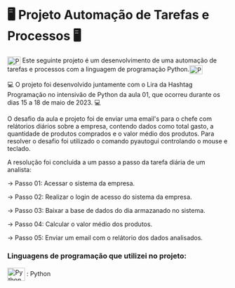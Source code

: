 # 🖥 Projeto Automação de Tarefas e Processos 🖥
 
<img align="center" alt="Python" height="20" width="30" src="https://cdn.jsdelivr.net/gh/devicons/devicon/icons/python/python-original.svg" /> Este seguinte projeto é um desenvolvimento de uma automação de tarefas e processos com a linguagem de programação Python.<img align="center" alt="Python" height="20" width="30" src="https://cdn.jsdelivr.net/gh/devicons/devicon/icons/python/python-original.svg" />
            
          

💻 O projeto foi desenvolvido juntamente com o Lira da Hashtag Programação no intensivão de Python da aula 01, que ocorreu durante os dias 15 a 18 de maio de 2023. 💻

O desafio da aula e projeto foi de enviar uma email's para o chefe com relátorios diários sobre a empresa, contendo dados como total gasto, a quantidade de produtos comprados e o valor médio dos produtos. 
Para resolver o desafio foi utilizado o comando pyautogui controlando o mouse e teclado. 

A resolução foi concluida a um passo a passo da tarefa diária de um analista: 

-> Passo 01: Acessar o sistema da empresa. 

-> Passo 02: Realizar o login de acesso do sistema da empresa. 

-> Passo 03: Baixar a base de dados do dia armazanado no sistema. 

-> Passo 04: Calcular o valor médio dos produtos. 

-> Passo 05: Enviar um email com o relátorio dos dados analisados.

### Linguagens de programação que utilizei no projeto:
<img align="center" alt="Python" height="30" width="40" src="https://cdn.jsdelivr.net/gh/devicons/devicon/icons/python/python-original-wordmark.svg" /> : Python

